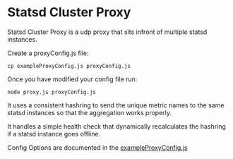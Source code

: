 Statsd Cluster Proxy
==============

Statsd Cluster Proxy is a udp proxy that sits infront of multiple statsd instances.


Create a proxyConfig.js file:

  `cp exampleProxyConfig.js proxyConfig.js`

Once you have modified your config file run:
  
  `node proxy.js proxyConfig.js`


It uses a consistent hashring to send the unique metric names to the same statsd instances so that
the aggregation works properly.

It handles a simple health check that dynamically recalculates the hashring if a statsd instance goes offline.

Config Options are documented in the [exampleProxyConfig.js][exampleProxyConfig.js]


[exampleProxyConfig.js]: https://github.com/etsy/statsd/blob/master/exampleProxyConfig.js
